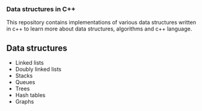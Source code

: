 ### Data structures in C++

This repository contains implementations of various data structures written in c++
to learn more about data structures, algorithms and c++ language.

## Data structures

- Linked lists
- Doubly linked lists
- Stacks
- Queues
- Trees
- Hash tables
- Graphs